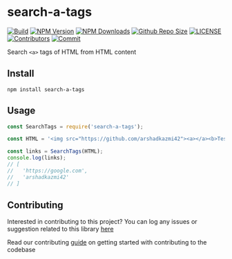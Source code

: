 # search-a-tags

[![Build](https://github.com/arshadkazmi42/search-a-tags/actions/workflows/nodejs.yml/badge.svg)](https://github.com/arshadkazmi42/search-a-tags/actions/workflows/nodejs.yml)
[![NPM Version](https://img.shields.io/npm/v/search-a-tags.svg)](https://www.npmjs.com/package/search-a-tags)
[![NPM Downloads](https://img.shields.io/npm/dt/search-a-tags.svg)](https://www.npmjs.com/package/search-a-tags)
[![Github Repo Size](https://img.shields.io/github/repo-size/arshadkazmi42/search-a-tags.svg)](https://github.com/arshadkazmi42/search-a-tags)
[![LICENSE](https://img.shields.io/npm/l/search-a-tags.svg)](https://github.com/arshadkazmi42/search-a-tags/blob/master/LICENSE)
[![Contributors](https://img.shields.io/github/contributors/arshadkazmi42/search-a-tags.svg)](https://github.com/arshadkazmi42/search-a-tags/graphs/contributors)
[![Commit](https://img.shields.io/github/last-commit/arshadkazmi42/search-a-tags.svg)](https://github.com/arshadkazmi42/search-a-tags/commits/master)

Search `<a>` tags of HTML from HTML content

## Install

```
npm install search-a-tags
```

## Usage

```javascript
const SearchTags = require('search-a-tags');

const HTML = '<img src="https://github.com/arshadkazmi42"><a></a><b>Test</b><a href="https://google.com" />Click Here</a><p>This is a paragraph</p><a target="_" href="arshadkazmi42"><img src="test.png" /><img target="_" src="/images/1.png">';

const links = SearchTags(HTML);
console.log(links);
// [
//   'https://google.com',
//   'arshadkazmi42'
// ]
```

## Contributing

Interested in contributing to this project?
You can log any issues or suggestion related to this library [here](https://github.com/arshadkazmi42/search-a-tags/issues/new)

Read our contributing [guide](CONTRIBUTING.md) on getting started with contributing to the codebase
